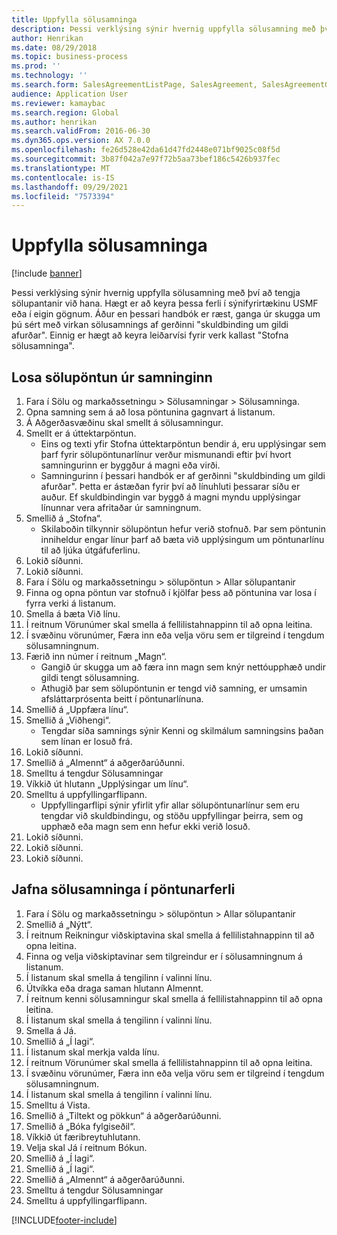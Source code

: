 ```yaml
---
title: Uppfylla sölusamninga
description: Þessi verklýsing sýnir hvernig uppfylla sölusamning með því að tengja sölupantanir við hana.
author: Henrikan
ms.date: 08/29/2018
ms.topic: business-process
ms.prod: ''
ms.technology: ''
ms.search.form: SalesAgreementListPage, SalesAgreement, SalesAgreementGenerateReleaseOrder, SalesTableListPage, SalesTable, AgreementLine, SalesCreateOrder,  SalesEditLines, SalesAgreementHistory
audience: Application User
ms.reviewer: kamaybac
ms.search.region: Global
ms.author: henrikan
ms.search.validFrom: 2016-06-30
ms.dyn365.ops.version: AX 7.0.0
ms.openlocfilehash: fe26d528e42da61d47fd2448e071bf9025c08f5d
ms.sourcegitcommit: 3b87f042a7e97f72b5aa73bef186c5426b937fec
ms.translationtype: MT
ms.contentlocale: is-IS
ms.lasthandoff: 09/29/2021
ms.locfileid: "7573394"
---
```

# <a name="fulfill-sales-agreements"></a>Uppfylla sölusamninga

[!include [banner](../../includes/banner.md)]

Þessi verklýsing sýnir hvernig uppfylla sölusamning með því að tengja sölupantanir við hana. Hægt er að keyra þessa ferli í sýnifyrirtækinu USMF eða í eigin gögnum. Áður en þessari handbók er ræst, ganga úr skugga um þú sért með virkan sölusamnings af gerðinni "skuldbinding um gildi afurðar". Einnig er hægt að keyra leiðarvísi fyrir verk kallast "Stofna sölusamninga".  




## <a name="release-a-sales-order-from-the-agreement"></a>Losa sölupöntun úr samninginn
1. Fara í Sölu og markaðssetningu > Sölusamningar > Sölusamninga.
2. Opna samning sem á að losa pöntunina gagnvart á listanum.
3. Á Aðgerðasvæðinu skal smellt á sölusamningur.
4. Smellt er á úttektarpöntun.
    * Eins og texti yfir Stofna úttektarpöntun bendir á, eru upplýsingar sem þarf fyrir sölupöntunarlínur verður mismunandi eftir því hvort samningurinn er byggður á magni eða virði.  
    * Samningurinn í þessari handbók er af gerðinni "skuldbinding um gildi afurðar". Þetta er ástæðan fyrir því að línuhluti þessarar síðu er auður. Ef skuldbindingin var byggð á magni myndu upplýsingar línunnar vera afritaðar úr samningnum.  
5. Smellið á „Stofna“.
    * Skilaboðin tilkynnir sölupöntun hefur verið stofnuð. Þar sem pöntunin inniheldur engar línur þarf að bæta við upplýsingum um pöntunarlínu til að ljúka útgáfuferlinu.   
6. Lokið síðunni.
7. Lokið síðunni.
8. Fara í Sölu og markaðssetningu > sölupöntun > Allar sölupantanir
9. Finna og opna pöntun var stofnuð í kjölfar þess að pöntunina var losa í fyrra verki á listanum.
10. Smella á bæta Við línu.
11. Í reitnum Vörunúmer skal smella á fellilistahnappinn til að opna leitina.
12. Í svæðinu vörunúmer, Færa inn eða velja vöru sem er tilgreind í tengdum sölusamningnum.
13. Færið inn númer í reitnum „Magn“.
    * Gangið úr skugga um að færa inn magn sem knýr nettóupphæð undir gildi tengt sölusamning.  
    * Athugið þar sem sölupöntunin er tengd við samning, er umsamin afsláttarprósenta beitt í pöntunarlínuna.  
14. Smellið á „Uppfæra línu“.
15. Smellið á „Viðhengi“.
    * Tengdar síða samnings sýnir Kenni og skilmálum samningsins þaðan sem línan er losuð frá.  
16. Lokið síðunni.
17. Smellið á „Almennt“ á aðgerðarúðunni.
18. Smelltu á tengdur Sölusamningar
19. Víkkið út hlutann „Upplýsingar um línu“.
20. Smelltu á uppfyllingarflipann.
    * Uppfyllingarflipi sýnir yfirlit yfir allar sölupöntunarlínur sem eru tengdar við skuldbindingu, og stöðu uppfyllingar þeirra, sem og upphæð eða magn sem enn hefur ekki verið losuð.   
21. Lokið síðunni.
22. Lokið síðunni.
23. Lokið síðunni.

## <a name="apply-sales-agreement-in-the-order-process"></a>Jafna sölusamninga í pöntunarferli
1. Fara í Sölu og markaðssetningu > sölupöntun > Allar sölupantanir
2. Smellið á „Nýtt“.
3. Í reitnum Reikningur viðskiptavina skal smella á fellilistahnappinn til að opna leitina.
4. Finna og velja viðskiptavinar sem tilgreindur er í sölusamningnum á listanum.
5. Í listanum skal smella á tengilinn í valinni línu.
6. Útvíkka eða draga saman hlutann Almennt.
7. Í reitnum kenni sölusamningur skal smella á fellilistahnappinn til að opna leitina.
8. Í listanum skal smella á tengilinn í valinni línu.
9. Smella á Já.
10. Smellið á „Í lagi“.
11. Í listanum skal merkja valda línu.
12. Í reitnum Vörunúmer skal smella á fellilistahnappinn til að opna leitina.
13. Í svæðinu vörunúmer, Færa inn eða velja vöru sem er tilgreind í tengdum sölusamningnum.
14. Í listanum skal smella á tengilinn í valinni línu.
15. Smelltu á Vista.
16. Smellið á „Tiltekt og pökkun“ á aðgerðarúðunni.
17. Smellið á „Bóka fylgiseðil“.
18. Víkkið út færibreytuhlutann.
19. Velja skal Já í reitnum Bókun.
20. Smellið á „Í lagi“.
21. Smellið á „Í lagi“.
22. Smellið á „Almennt“ á aðgerðarúðunni.
23. Smelltu á tengdur Sölusamningar
24. Smelltu á uppfyllingarflipann.



[!INCLUDE[footer-include](../../../includes/footer-banner.md)]